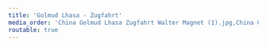```yaml
---
title: 'Golmud Lhasa - Zugfahrt'
media_order: 'China Golmud Lhasa Zugfahrt Walter Magnet (1).jpg,China Golmud Lhasa Zugfahrt Walter Magnet (2).jpg,China Golmud Lhasa Zugfahrt Walter Magnet (3).jpg,China Golmud Lhasa Zugfahrt Walter Magnet (4).jpg,China Golmud Lhasa Zugfahrt Walter Magnet (5).jpg,China Golmud Lhasa Zugfahrt Walter Magnet (6).jpg,China Golmud Lhasa Zugfahrt Walter Magnet (7).jpg,China Golmud Lhasa Zugfahrt Walter Magnet (8).jpg,China Golmud Lhasa Zugfahrt Walter Magnet (9).jpg,China Golmud Lhasa Zugfahrt Walter Magnet (10).jpg,China Golmud Lhasa Zugfahrt Walter Magnet (11).jpg,China Golmud Lhasa Zugfahrt Walter Magnet (12).jpg,China Golmud Lhasa Zugfahrt Walter Magnet (13).jpg,China Golmud Lhasa Zugfahrt Walter Magnet (14).jpg,China Golmud Lhasa Zugfahrt Walter Magnet (15).jpg,China Golmud Lhasa Zugfahrt Walter Magnet (16).jpg'
routable: true
---
```


